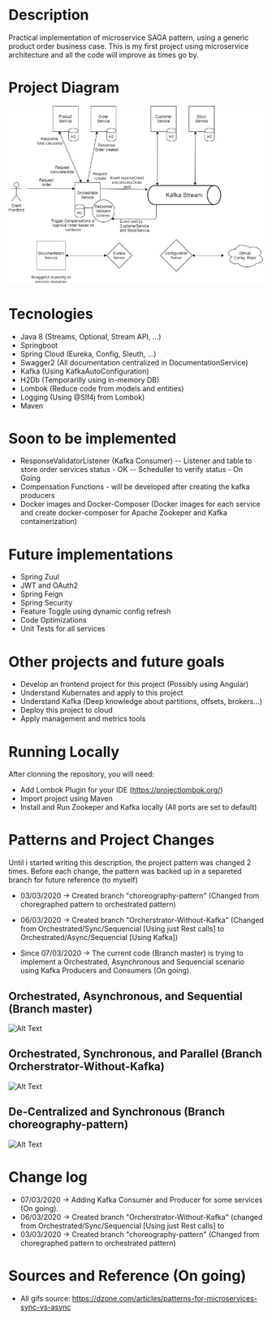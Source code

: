 # Description
Practical implementation of microservice SAGA pattern, using a generic product order business case.
This is my first project using microservice architecture and all the code will improve as times go by. 


# Project Diagram
![Alt Text](https://github.com/rogeriotakashi/Microservices-SAGA-Patterns/blob/88dbb6ba9fb37a29d688b63636c460d6096074d6/Microservice-SAGA-Patterns-diagram.jpg)

# Tecnologies
- Java 8 (Streams, Optional, Stream API, ...)
- Springboot 
- Spring Cloud (Eureka, Config, Sleuth, ...)
- Swagger2 (All documentation centralized in DocumentationService)
- Kafka (Using KafkaAutoConfiguration)
- H2Db (Temporarilly using in-memory DB)
- Lombok (Reduce code from models and entities)
- Logging (Using @Slf4j from Lombok)
- Maven 

# Soon to be implemented
- ResponseValidatorListener (Kafka Consumer)
-- Listener and table to store order services status - OK
-- Scheduller to verify status - On Going
- Compensation Functions - will be developed after creating the kafka producers
- Docker images and Docker-Composer (Docker images for each service and create docker-composer for Apache Zookeper and Kafka containerization)

# Future implementations
- Spring Zuul
- JWT and OAuth2
- Spring Feign
- Spring Security
- Feature Toggle using dynamic config refresh
- Code Optimizations
- Unit Tests for all services

# Other projects and future goals
- Develop an frontend project for this project (Possibly using Angular)
- Understand Kubernates and apply to this project
- Understand Kafka (Deep knowledge about partitions, offsets, brokers...)
- Deploy this project to cloud
- Apply management and metrics tools 

# Running Locally
After clonning the repository, you will need:
- Add Lombok Plugin for your IDE (https://projectlombok.org/)
- Import project using Maven
- Install and Run Zookeper and Kafka locally (All ports are set to default)

# Patterns and Project Changes
Until i started writing this description, the project pattern was changed 2 times.
Before each change, the pattern was backed up in a separeted branch for future reference (to myself)

- 03/03/2020 -> Created branch "choreography-pattern" (Changed from choregraphed pattern to orchestrated pattern)
- 06/03/2020 -> Created branch "Orcherstrator-Without-Kafka" (Changed from Orchestrated/Sync/Sequencial [Using just Rest calls] to Orchestrated/Async/Sequencial [Using Kafka])

- Since 07/03/2020 -> The current code (Branch master) is trying to implement a Orchestrated, Asynchronous and Sequencial scenario using Kafka Producers and Consumers (On going).
 

## Orchestrated, Asynchronous, and Sequential (Branch master)
![Alt Text](https://dzone.com/storage/temp/9338715-ezgifcom-optimize.gif)


## Orchestrated, Synchronous, and Parallel (Branch Orcherstrator-Without-Kafka)
![Alt Text](https://dzone.com/storage/temp/9338801-ezgifcom-optimize-3.gif)

## De-Centralized and Synchronous (Branch choreography-pattern)
![Alt Text](https://dzone.com/storage/temp/9338783-ezgifcom-optimize-1.gif)

# Change log
- 07/03/2020 -> Adding Kafka Consumer and Producer for some services (On going).
- 06/03/2020 -> Created branch "Orcherstrator-Without-Kafka" (changed from Orchestrated/Sync/Sequencial [Using just Rest calls] to 
- 03/03/2020 -> Created branch "choreography-pattern" (Changed from choregraphed pattern to orchestrated pattern)


# Sources and Reference (On going)
- All gifs source: https://dzone.com/articles/patterns-for-microservices-sync-vs-async

